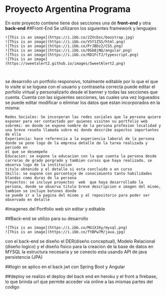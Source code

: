 # Proyecto Argentina Programa

En este proyecto contiene tiene dos secciones una de **front-end** y otra **back-end**
##Front-End
Se utilizaron los siguientes framework y lenguajes
```
![This is an image](https://i.ibb.co/2ZVcbsc/boostrap.jpg)
![This is an image](https://i.ibb.co/VSY1ZSS/html.png)
![This is an image](https://i.ibb.co/PrJBDz2/CSS.png)
![This is an image](https://i.ibb.co/0Gb8jNQ/angular.png)
![This is an image](https://i.ibb.co/RD1FcTJ/typescript.png)
![This is an image](https://sweetalert2.github.io/images/SweetAlert2.png)

 
```
se desarrollo un portfolio responsivo, totalmente editable por lo que el que lo visite si se loguea con el usuario y contraseña correcta puede editar el porfolio 
virtual y personalizarlo desde el banner y todas las secciones que cuenta. 
Cuenta con las siguientes secciones, las cuales una vez logueados se puede editar modificar o eliminar los datos que estan incorporados en la misma:
```
Redes Sociales: Se incorporan las redes sociales que la persona quiere exponer para ser contactado por quienes visiten su portfolio web
sobremi: en donde se expone nombre de la persona profesion localidad y una breve reseña llamada sobre mi donde describe aspectos importantes de ella 
Experiencia: hace referencia a la experiencia laboral de la persona donde se pone logo de la empresa detalle de la tarea realizada y periodo en 
el que se desempeño 
Educacion: se expone la educacion con la que cuenta la persona desde carreras de grado porgrado y tambien cursos que haya realizado, se observa logo de la institucion
titulo obtenido y el detalle si esta concluido o en curso 
Skills: se expone con porcentaje de conocimiento tanto habilidades blandas como duras de la persona
Proyectos: se incluye proyectos  web  que haya desarrollado la persona, donde se observa titulo breve descripcion e imagen del mismo, tambien se incluye botones donde 
se puede ir a la pagina del mismo y al repositorio para poder ser observado en detalle 
```
#imagenes del Portfolio web sin editar y editable

<picture>
  <source media="(prefers-color-scheme: dark)" srcset="https://i.ibb.co/L65pss9/pantalla-movil.png">
  <source media="(prefers-color-scheme: dark)" srcset="https://i.ibb.co/KrSxQ4Z/portfolio-gramde.png">
  <source media="(prefers-color-scheme: dark)" srcset="https://i.ibb.co/dLdhmbT/pantalla-editable.png">
    <source media="(prefers-color-scheme: dark)" srcset="https://i.ibb.co/HPxpyVb/portfolio-grande-editable.png">
 
</picture>


##Back-end
se utilizo para su desarrollo 
```
![This is an image](https://i.ibb.co/MG1XJXy/mysql.png)
![This is an image](https://i.ibb.co/fYBPw7M/java.jpg)

```

con el back-end se diseño el DER(diseño conceptual), Modelo Relacional (diseño logico) y el diseño fisico para la creacion de la base de datos en MYSQL la estructura necesaria y se conecto esta usando API de java persistencia (JPA)

##login
se aplico en el back jwt con Spring Boot y Angular

##deploy
se realizo el deploy del back end en heroku y el front a firebase, lo que brinda url que permite acceder via online a las mismas partes del codigo

